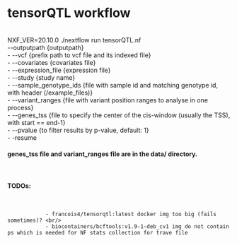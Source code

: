 # tensorQTL workflow
 <br />
NXF_VER=20.10.0 ./nextflow run tensorQTL.nf <br /> --outputpath {outputpath} <br />
                                            - --vcf {prefix path to vcf file and its indexed file} <br />
                                            - --covariates {covariates file} <br />
                                            - --expression_file {expression file}  <br /> 
                                            - --study {study name} <br />
                                            - --sample_genotype_ids {file with sample id and matching genotype id, with header (/example_files)}  <br />
                                            - --variant_ranges {file with variant position ranges to analyse in one process} <br />
                                            - --genes_tss {file to  specify the center of the cis-window (usually the TSS), with start == end-1} <br />
                                            - --pvalue {to filter results by p-value, default: 1}  <br />
                                            - -resume  <br />

#### genes_tss file and variant_ranges file are in the data/ directory.

 <br />
 
#### TODOs: 
<br/>

                - francois4/tensorqtl:latest docker img too big (fails sometimes)? <br/>
                - biocontainers/bcftools:v1.9-1-deb_cv1 img do not contain ps which is needed for NF stats collection for trave file
                

